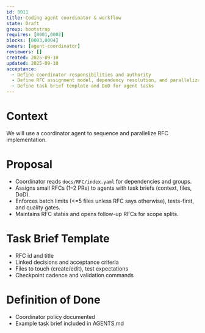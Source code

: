 ```yaml
---
id: 0011
title: Coding agent coordinator & workflow
state: Draft
group: bootstrap
requires: [0001,0002]
blocks: [0003,0004]
owners: [agent-coordinator]
reviewers: []
created: 2025-09-10
updated: 2025-09-10
acceptance:
  - Define coordinator responsibilities and authority
  - Define RFC assignment model, dependency resolution, and parallelization rules
  - Define task brief template and DoD for agent tasks
---
```


# Context
We will use a coordinator agent to sequence and parallelize RFC implementation.

# Proposal
- Coordinator reads `docs/RFC/index.yaml` for dependencies and groups.
- Assigns small RFCs (1–2 PRs) to agents with task briefs (context, files, DoD).
- Enforces batch limits (<=5 files unless RFC says otherwise), tests-first, and quality gates.
- Maintains RFC states and opens follow-up RFCs for scope splits.

# Task Brief Template
- RFC id and title
- Linked decisions and acceptance criteria
- Files to touch (create/edit), test expectations
- Checkpoint cadence and validation commands

# Definition of Done
- Coordinator policy documented
- Example task brief included in AGENTS.md

